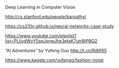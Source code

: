 Deep Learning in Computer Vision

http://cs.stanford.edu/people/karpathy/

https://cs231n.github.io/neural-networks-case-study

https://www.youtube.com/playlist?list=PLIivdWyY5sqJxnwJhe3etaK7utrBiPBQ2

“AI Adventures” by Yufeng Guo http://t.cn/Rj8If65

https://www.kaggle.com/yufengg/fashion-mnist
